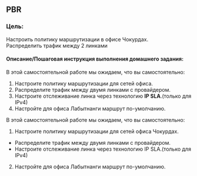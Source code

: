 ## PBR

### Цель:
Настроить политику маршрутизации в офисе Чокурдах.  
Распределить трафик между 2 линками

#### Описание/Пошаговая инструкция выполнения домашнего задания:
В этой самостоятельной работе мы ожидаем, что вы самостоятельно:

1. Настроите политику маршрутизации для сетей офиса.
2. Распределите трафик между двумя линками с провайдером.
3. Настроите отслеживание линка через технологию **IP SLA**.(только для IPv4)
4. Настройте для офиса Лабытнанги маршрут по-умолчанию.


В этой самостоятельной работе мы ожидаем, что вы самостоятельно:

1. Настроите политику маршрутизации для сетей офиса Чокурдах. 
- Распределите трафик между двумя линками с провайдером. 
- Настроите отслеживание линка через технологию IP SLA.(только для IPv4)
2. Настройте для офиса Лабытнанги маршрут по-умолчанию.
